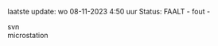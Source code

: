 laatste update: 
wo 08-11-2023  4:50   uur 
Status: FAALT - fout - 
<div class="service R">svn</div><div class="service R">microstation</div>